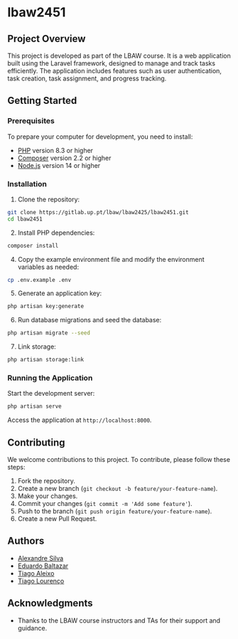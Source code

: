 # lbaw2451

## Project Overview

This project is developed as part of the LBAW course. It is a web application built using the Laravel framework, designed to manage and track tasks efficiently. The application includes features such as user authentication, task creation, task assignment, and progress tracking.

## Getting Started

### Prerequisites

To prepare your computer for development, you need to install:

* [PHP](https://www.php.net/) version 8.3 or higher
* [Composer](https://getcomposer.org/) version 2.2 or higher
* [Node.js](https://nodejs.org/) version 14 or higher

### Installation

1. Clone the repository:

```bash
git clone https://gitlab.up.pt/lbaw/lbaw2425/lbaw2451.git
cd lbaw2451
```

2. Install PHP dependencies:

```bash
composer install
```

4. Copy the example environment file and modify the environment variables as needed:

```bash
cp .env.example .env
```

5. Generate an application key:

```bash
php artisan key:generate
```

6. Run database migrations and seed the database:

```bash
php artisan migrate --seed
```

7. Link storage:

```bash
php artisan storage:link
```

### Running the Application

Start the development server:

```bash
php artisan serve
```

Access the application at `http://localhost:8000`.


## Contributing

We welcome contributions to this project. To contribute, please follow these steps:

1. Fork the repository.
2. Create a new branch (`git checkout -b feature/your-feature-name`).
3. Make your changes.
4. Commit your changes (`git commit -m 'Add some feature'`).
5. Push to the branch (`git push origin feature/your-feature-name`).
6. Create a new Pull Request.


## Authors

- [Alexandre Silva](https://github.com/asilva1604)
- [Eduardo Baltazar](https://github.com/blahte4)
- [Tiago Aleixo](https://github.com/itsnova204)
- [Tiago Lourenço](https://github.com/Tiagocl)

## Acknowledgments

- Thanks to the LBAW course instructors and TAs for their support and guidance.
```
